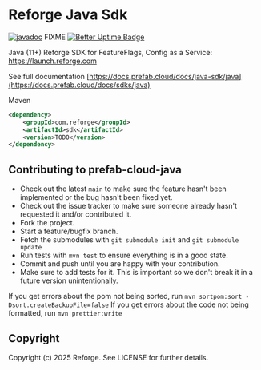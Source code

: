 # Reforge Java Sdk

[![javadoc](https://javadoc.io/badge2/cloud.prefab/client/javadoc.svg)](https://javadoc.io/doc/cloud.prefab/client)  FIXME
[![Better Uptime Badge](https://betteruptime.com/status-badges/v1/monitor/pdi9.svg)](https://betteruptime.com/?utm_source=status_badge)

Java (11+) Reforge SDK for FeatureFlags, Config as a Service: https://launch.reforge.com

See full documentation [https://docs.prefab.cloud/docs/java-sdk/java](https://docs.prefab.cloud/docs/sdks/java)

Maven
```xml
<dependency>
    <groupId>com.reforge</groupId>
    <artifactId>sdk</artifactId>
    <version>TODO</version>
</dependency>
```


## Contributing to prefab-cloud-java

* Check out the latest `main` to make sure the feature hasn't been implemented or the bug hasn't been fixed yet.
* Check out the issue tracker to make sure someone already hasn't requested it and/or contributed it.
* Fork the project.
* Start a feature/bugfix branch.
* Fetch the submodules with `git submodule init` and `git submodule update`
* Run tests with `mvn test` to ensure everything is in a good state.
* Commit and push until you are happy with your contribution.
* Make sure to add tests for it. This is important so we don't break it in a future version unintentionally.

If you get errors about the pom not being sorted, run `mvn sortpom:sort -Dsort.createBackupFile=false`
If you get errors about the code not being formatted, run `mvn prettier:write`

## Copyright

Copyright (c) 2025 Reforge. See LICENSE for further details.
